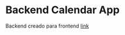 # Backend Calendar App

Backend creado para frontend [link](https://github.com/martinfyic/calendar-app.git)
